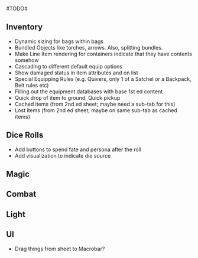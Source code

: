 #TODO#

Inventory
- 
- Dynamic sizing for bags within bags
- Bundled Objects like torches, arrows. Also, splitting bundles.
- Make Line Item rendering for containers indicate that they have contents somehow
- Cascading to different default equip options
- Show damaged status in item attributes and on list
- Special Equipping Rules (e.g. Quivers, only 1 of a Satchel or a Backpack, Belt rules etc)
- Filling out the equipment databases with base 1st ed content
- Quick drop of item to ground, Quick pickup
- Cached items (from 2nd ed sheet; maybe need a sub-tab for this)
- Lost items (from 2nd ed sheet; maybe on same sub-tab as cached items)

Dice Rolls
- 
- Add buttons to spend fate and persona after the roll
- Add visualization to indicate die source

Magic
- 

Combat
-

Light
-

UI
-
- Drag things from sheet to Macrobar?
